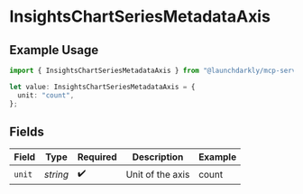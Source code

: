 # InsightsChartSeriesMetadataAxis

## Example Usage

```typescript
import { InsightsChartSeriesMetadataAxis } from "@launchdarkly/mcp-server/models/components";

let value: InsightsChartSeriesMetadataAxis = {
  unit: "count",
};
```

## Fields

| Field              | Type               | Required           | Description        | Example            |
| ------------------ | ------------------ | ------------------ | ------------------ | ------------------ |
| `unit`             | *string*           | :heavy_check_mark: | Unit of the axis   | count              |
